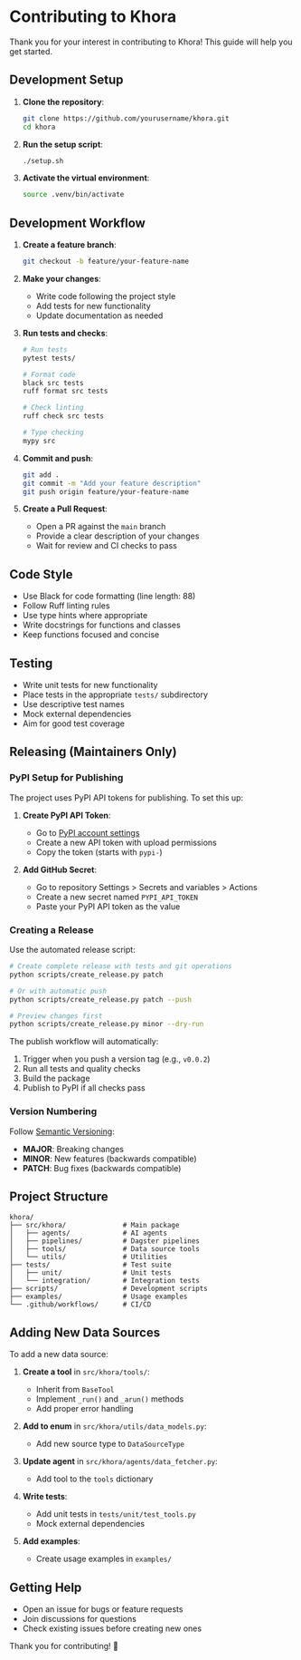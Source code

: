 # Contributing to Khora

Thank you for your interest in contributing to Khora! This guide will help you get started.

## Development Setup

1. **Clone the repository**:
   ```bash
   git clone https://github.com/yourusername/khora.git
   cd khora
   ```

2. **Run the setup script**:
   ```bash
   ./setup.sh
   ```

3. **Activate the virtual environment**:
   ```bash
   source .venv/bin/activate
   ```

## Development Workflow

1. **Create a feature branch**:
   ```bash
   git checkout -b feature/your-feature-name
   ```

2. **Make your changes**:
   - Write code following the project style
   - Add tests for new functionality
   - Update documentation as needed

3. **Run tests and checks**:
   ```bash
   # Run tests
   pytest tests/

   # Format code
   black src tests
   ruff format src tests

   # Check linting
   ruff check src tests

   # Type checking
   mypy src
   ```

4. **Commit and push**:
   ```bash
   git add .
   git commit -m "Add your feature description"
   git push origin feature/your-feature-name
   ```

5. **Create a Pull Request**:
   - Open a PR against the `main` branch
   - Provide a clear description of your changes
   - Wait for review and CI checks to pass

## Code Style

- Use Black for code formatting (line length: 88)
- Follow Ruff linting rules
- Use type hints where appropriate
- Write docstrings for functions and classes
- Keep functions focused and concise

## Testing

- Write unit tests for new functionality
- Place tests in the appropriate `tests/` subdirectory
- Use descriptive test names
- Mock external dependencies
- Aim for good test coverage

## Releasing (Maintainers Only)

### PyPI Setup for Publishing

The project uses PyPI API tokens for publishing. To set this up:

1. **Create PyPI API Token**:
   - Go to [PyPI account settings](https://pypi.org/manage/account/token/)
   - Create a new API token with upload permissions
   - Copy the token (starts with `pypi-`)

2. **Add GitHub Secret**:
   - Go to repository Settings > Secrets and variables > Actions
   - Create a new secret named `PYPI_API_TOKEN`
   - Paste your PyPI API token as the value

### Creating a Release

Use the automated release script:

```bash
# Create complete release with tests and git operations
python scripts/create_release.py patch

# Or with automatic push
python scripts/create_release.py patch --push

# Preview changes first
python scripts/create_release.py minor --dry-run
```

The publish workflow will automatically:
1. Trigger when you push a version tag (e.g., `v0.0.2`)
2. Run all tests and quality checks
3. Build the package
4. Publish to PyPI if all checks pass

### Version Numbering

Follow [Semantic Versioning](https://semver.org/):
- **MAJOR**: Breaking changes
- **MINOR**: New features (backwards compatible)
- **PATCH**: Bug fixes (backwards compatible)

## Project Structure

```
khora/
├── src/khora/              # Main package
│   ├── agents/             # AI agents
│   ├── pipelines/          # Dagster pipelines
│   ├── tools/              # Data source tools
│   └── utils/              # Utilities
├── tests/                  # Test suite
│   ├── unit/               # Unit tests
│   └── integration/        # Integration tests
├── scripts/                # Development scripts
├── examples/               # Usage examples
└── .github/workflows/      # CI/CD
```

## Adding New Data Sources

To add a new data source:

1. **Create a tool** in `src/khora/tools/`:
   - Inherit from `BaseTool`
   - Implement `_run()` and `_arun()` methods
   - Add proper error handling

2. **Add to enum** in `src/khora/utils/data_models.py`:
   - Add new source type to `DataSourceType`

3. **Update agent** in `src/khora/agents/data_fetcher.py`:
   - Add tool to the `tools` dictionary

4. **Write tests**:
   - Add unit tests in `tests/unit/test_tools.py`
   - Mock external dependencies

5. **Add examples**:
   - Create usage examples in `examples/`

## Getting Help

- Open an issue for bugs or feature requests
- Join discussions for questions
- Check existing issues before creating new ones

Thank you for contributing! 🚀

